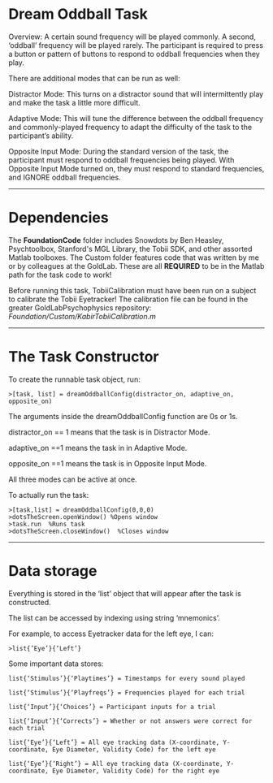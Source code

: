 # Dream Oddball Task

Overview: A certain sound frequency will be played commonly. A second, ‘oddball’ frequency will be played rarely. The participant is required to press a button or pattern of buttons to respond to oddball frequencies when they play.

There are additional modes that can be run as well:

Distractor Mode: This turns on a distractor sound that will intermittently play and make the task a little more difficult.

Adaptive Mode: This will tune the difference between the oddball frequency and commonly-played frequency to adapt the difficulty of the task to the participant’s ability.

Opposite Input Mode: During the standard version of the task, the participant must respond to oddball frequencies being played. With Opposite Input Mode turned on, they must respond to standard frequencies, and IGNORE oddball frequencies.

***
# Dependencies

The **FoundationCode** folder includes Snowdots by Ben Heasley, Psychtoolbox, Stanford's MGL Library, the Tobii SDK, and other assorted Matlab toolboxes. The Custom folder features code that was written by me or by colleagues at the GoldLab. These are all **REQUIRED** to be in the Matlab path for the task code to work!

Before running this task, TobiiCalibration must have been run on a subject to calibrate the Tobii Eyetracker! The calibration file can be found in the greater GoldLabPsychophysics repository: *Foundation/Custom/KabirTobiiCalibration.m*

***
# The Task Constructor

To create the runnable task object, run:

	>[task, list] = dreamOddballConfig(distractor_on, adaptive_on, opposite_on)

The arguments inside the dreamOddballConfig function are 0s or 1s.

distractor_on == 1 means that the task is in Distractor Mode. 

adaptive_on ==1 means the task in in Adaptive Mode.

opposite_on ==1 means the task is in Opposite Input Mode.

All three modes can be active at once.

To actually run the task:

	>[task,list] = dreamOddballConfig(0,0,0)
	>dotsTheScreen.openWindow() %Opens window
	>task.run  %Runs task
	>dotsTheScreen.closeWindow()  %Closes window 

***

# Data storage

Everything is stored in the ‘list’ object that will appear after the task is constructed. 

The list can be accessed by indexing using string ‘mnemonics’.

For example, to access Eyetracker data for the left eye, I can:

	>list{’Eye’}{‘Left’}

Some important data stores:

	list{‘Stimulus’}{‘Playtimes’} = Timestamps for every sound played

	list{‘Stimulus’}{‘Playfreqs’} = Frequencies played for each trial

	list{‘Input’}{‘Choices’} = Participant inputs for a trial

	list{‘Input’}{‘Corrects’} = Whether or not answers were correct for each trial

	list{‘Eye’}{‘Left’} = All eye tracking data (X-coordinate, Y-coordinate, Eye Diameter, Validity Code) for the left eye

	list{‘Eye’}{‘Right’} = All eye tracking data (X-coordinate, Y-coordinate, Eye Diameter, Validity Code) for the right eye



	



